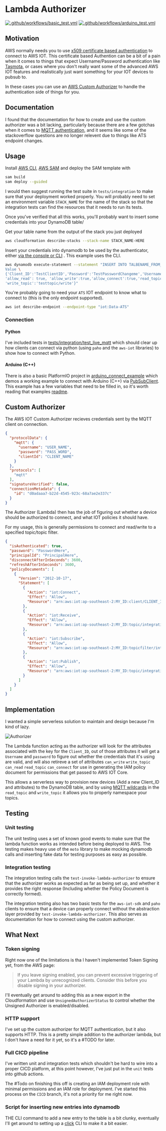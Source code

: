 # Lambda Authorizer

[![.github/workflows/basic_test.yml](https://github.com/SrzStephen/python-aws-iot-custom-authorizer/actions/workflows/basic_test.yml/badge.svg?branch=main)](https://github.com/SrzStephen/python-aws-iot-custom-authorizer/actions/workflows/basic_test.yml)
[![.github/workflows/arduino_test.yml](https://github.com/SrzStephen/python-aws-iot-custom-authorizer/actions/workflows/arduino_test.yml/badge.svg)](https://github.com/SrzStephen/python-aws-iot-custom-authorizer/actions/workflows/arduino_test.yml)

## Motivation

AWS normally needs you to
use [x509 certificate based authentication](https://docs.aws.amazon.com/iot/latest/developerguide/x509-client-certs.html)
to connect to AWS IOT. This certificate based Authention can be a bit of a pain when it comes to things that expect
Username/Password authentication like [Tasmota](https://tasmota.github.io/docs/AWS-IoT/#1-prerequisites), or cases
where you don't really want some of the advanced AWS IOT features and realistically just want something for your IOT
devices to pubsub to.

In these cases you can use
an [AWS Custom Authorizer](https://docs.aws.amazon.com/iot/latest/developerguide/custom-authentication.html)
to handle the authentication side of things for you.

## Documentation

I found that the documentation for how to create and use the custom authorizer was a bit lacking, particularly because
there are a few gotchas when it comes
to [MQTT authentication](https://docs.aws.amazon.com/iot/latest/developerguide/custom-auth.html),
and it seems like some of the stackoverflow questions are no longer relevent due to things like ATS endpoint changes.

## Usage

Install [AWS CLI](https://docs.aws.amazon.com/cli/latest/userguide/getting-started-install.html),
[AWS SAM](https://docs.aws.amazon.com/serverless-application-model/latest/developerguide/serverless-sam-cli-install.html)
and deploy the SAM template with

```zsh
sam build
sam deploy --guided
````

I would then suggest running the test suite in `tests/integration` to make sure that your deployment worked properly.
You will probably need to set an environment variable `STACK_NAME` for the name of the stack so that the integration
tests can find the resources that it needs to run its tests.

Once you've verified that all this works, you'll probably want to insert some credentials into your DynamoDB table/


Get your table name from the output of the stack you just deployed

```zsh
aws cloudformation describe-stacks --stack-name STACK_NAME-HERE
```

Insert your credentials into dynamodb to be used by the authenticator,
either [via the console or CLI](https://docs.aws.amazon.com/amazondynamodb/latest/developerguide/getting-started-step-2.html)
. This example uses the CLI.

```zsh
aws dynamodb execute-statement --statement "INSERT INTO TALBENAME_FROM_PREVIOUS \
Value \
{'Client_ID':'TestClientID','Password':'TestPasswordChangeme','Username':'TestUserChangeMe', 
'allow_read': true, 'allow_write':true,'allow_connect':true,'read_topic':'testopic/read',
'write_topic':'testtopic/write'}"
```

You're probably going to need your `ATS` IOT endpoint to know what to connect to (this is the only endpoint supported).

```zsh
aws iot describe-endpoint --endpoint-type "iot:Data-ATS"
```

### Connection

#### Python

I've included tests in [tests/integration/test_live_mqtt](tests/integration/test_live_mqtt.py) which should clear up how
clients can connect via python
(using `paho` and the `aws-iot` libraries) to show how to connect with Python.

#### Arduino (C++)

There is also a basic PlatformIO project in [arduino_connect_example](arduino_connect_example) which demos a working
example to connect with Arduino (C++) via [PubSubClient](https://pubsubclient.knolleary.net/). This example has a few
variables that need to be filled in, so it's worth reading that examples [readme](arduino_connect_example/README.md).

## Custom Authorizer

The AWS IOT Custom Authorizer recieves credentials sent by the MQTT client on connection.

```json
{
  "protocolData": {
    "mqtt": {
      "username": "USER_NAME",
      "password": "PASS_WORD",
      "clientId": "CLIENT_NAME"
    }
  },
  "protocols": [
    "mqtt"
  ],
  "signatureVerified": false,
  "connectionMetadata": {
    "id": "d0adaaa7-b22d-4545-923c-68a7ae2e337c"
  }
}
```

The Authorizer (Lambda) then has the job of figuring out whether a device should be authorized to connect, and what
IOT policies it should have.

For my usage, this is generally permissions to connect and read/write to a specified topic/topic filter.

```json
{
  "isAuthenticated": true,
  "password": "PasswordHere",
  "principalId": "PrincipalHere",
  "disconnectAfterInSeconds": 3600,
  "refreshAfterInSeconds": 3600,
  "policyDocuments": [
    {
      "Version": "2012-10-17",
      "Statement": [
        {
          "Action": "iot:Connect",
          "Effect": "Allow",
          "Resource": "arn:aws:iot:ap-southeast-2:MY_ID:client/CLIENT_ID"
        },
        {
          "Action": "iot:Receive",
          "Effect": "Allow",
          "Resource": "arn:aws:iot:ap-southeast-2:MY_ID:topic/integration/cbb38fe8/read"
        },
        {
          "Action": "iot:Subscribe",
          "Effect": "Allow",
          "Resource": "arn:aws:iot:ap-southeast-2:MY_ID:topicfilter/integration/cbb38fe8/read"
        },
        {
          "Action": "iot:Publish",
          "Effect": "Allow",
          "Resource": "arn:aws:iot:ap-southeast-2:MY_ID:topic/integration/cbb38fe8/write"
        }
      ]
    }
  ]
}
```

## Implementation

I wanted a simple serverless solution to maintain and design because I'm kind of lazy.

![Authorizer](docs/authorizer_example.png)

The Lambda function acting as the authorizer will look for the attributes associated with the key for the `Client_ID`,
out of those attributes it will get a `Username` and `password` to figure out whether the credentials that it's using
are valid, and will also retireve a set of attributes `can_write` `write_topic` `can_read` `read_topic` `can_connect`
for use in generating the IAM policy document for permissions that get passed to AWS IOT Core.

This allows a serverless way to provision new devices (Add a new Client_ID and attributes) to the DynamoDB table,
and by using [MQTT wildcards](https://www.hivemq.com/blog/mqtt-essentials-part-5-mqtt-topics-best-practices/) in the
`read_topic` and `write_topic` it allows you to properly namespace your topics.

## Testing

### Unit testing

The unit testing uses a set of known good events to make sure that the lambda function works as intended before being
deployed to AWS. The testing makes heavy use of the `moto` library to make mocking dynamodb calls and inserting fake
data for testing purposes as easy as possible.

### Integration testing

The integration testing calls the `test-invoke-lambda-authorizer` to ensure that the authorizer works as expected as
far as being set up, and whether it provides the right response (Including whether the Policy Document is correctly
formed).

The integration testing also has two basic tests for the `aws-iot-sdk` and `paho` clients to ensure that a device
can properly connect without the abstraction layer provided by `test-invoke-lambda-authorizer`. This also serves as
documentation for how to connect using the custom authorizer.

## What Next

### Token signing

Right now one of the limitations is tha I haven't implemented Token Signing yet, from the AWS page:
> If you leave signing enabled, you can prevent excessive triggering of your Lambda by unrecognized clients. Consider
> this before you disable signing in your authorizer.

I'll eventually get around to adding this as a new export in the Cloudformation and use `UnsignedAuthorizerStatus` to
control whether the Unsigned Authorizer is enabled/disabled.

### HTTP support

I've set up the custom authorizer for MQTT authentication, but it also supports HTTP. This is a pretty simple addition
to the authorizer lambda, but I don't have a need for it yet, so it's a #TODO for later.

### Full CICD pipeline

I've written unit and integration tests which shouldn't be hard to wire into a proper CICD platform, at this point
however, I've just put in the `unit` tests into github actions.

The #Todo on finishing this off is creating an IAM deployment role with minimal permissions and
an IAM role for deployment. I've started this process on the `CICD` branch, it's not a priority for me
right now.

### Script for inserting new entries into dynamodb

THE CLI command to add a new entry to the table is a bit clunky, eventually I'll get around to setting up a
[click](https://click.palletsprojects.com/en/8.1.x/) CLI to make it a bit easier.